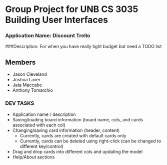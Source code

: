 # Group Project for UNB CS 3035 Building User Interfaces

### Application Name: Discount Trello  
###Description: For when you have really tight budget but need a TODO list

## Members
* Jason Cleveland
* Joshua Laver
* Jata Maccabe
* Anthony Tomarchio


### DEV TASKS

- Application name / description
- Saving/loading board information (board name, cols, and cards associated with each col)
- Changing/saving card information (header, content)
	- Currently, cards are created with default cards only
	- Currently, cards can be deleted using right-click (can be changed to different key/control)
- Drag and drop cards into different cols and updating the model
- Help/About sections
